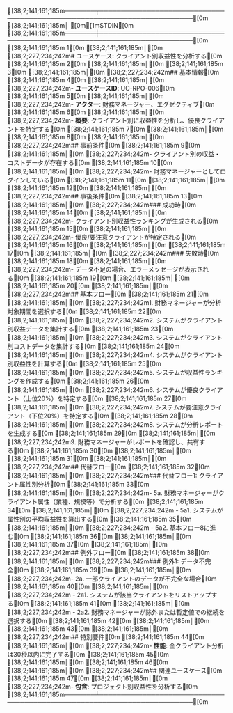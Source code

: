 [38;2;141;161;185m───────┬────────────────────────────────────────────────────────────────────────[0m
       [38;2;141;161;185m│ [0m[1mSTDIN[0m
[38;2;141;161;185m───────┼────────────────────────────────────────────────────────────────────────[0m
[38;2;141;161;185m   1[0m   [38;2;141;161;185m│[0m [38;2;227;234;242m# ユースケース: クライアント別収益性を分析する[0m
[38;2;141;161;185m   2[0m   [38;2;141;161;185m│[0m 
[38;2;141;161;185m   3[0m   [38;2;141;161;185m│[0m [38;2;227;234;242m## 基本情報[0m
[38;2;141;161;185m   4[0m   [38;2;141;161;185m│[0m [38;2;227;234;242m- **ユースケースID**: UC-RPO-006[0m
[38;2;141;161;185m   5[0m   [38;2;141;161;185m│[0m [38;2;227;234;242m- **アクター**: 財務マネージャー、エグゼクティブ[0m
[38;2;141;161;185m   6[0m   [38;2;141;161;185m│[0m [38;2;227;234;242m- **概要**: クライアント別に収益性を分析し、優良クライアントを特定する[0m
[38;2;141;161;185m   7[0m   [38;2;141;161;185m│[0m 
[38;2;141;161;185m   8[0m   [38;2;141;161;185m│[0m [38;2;227;234;242m## 事前条件[0m
[38;2;141;161;185m   9[0m   [38;2;141;161;185m│[0m [38;2;227;234;242m- クライアント別の収益・コストデータが存在する[0m
[38;2;141;161;185m  10[0m   [38;2;141;161;185m│[0m [38;2;227;234;242m- 財務マネージャーとしてログインしている[0m
[38;2;141;161;185m  11[0m   [38;2;141;161;185m│[0m 
[38;2;141;161;185m  12[0m   [38;2;141;161;185m│[0m [38;2;227;234;242m## 事後条件[0m
[38;2;141;161;185m  13[0m   [38;2;141;161;185m│[0m [38;2;227;234;242m### 成功時[0m
[38;2;141;161;185m  14[0m   [38;2;141;161;185m│[0m [38;2;227;234;242m- クライアント別収益性ランキングが生成される[0m
[38;2;141;161;185m  15[0m   [38;2;141;161;185m│[0m [38;2;227;234;242m- 優良/要注意クライアントが特定される[0m
[38;2;141;161;185m  16[0m   [38;2;141;161;185m│[0m 
[38;2;141;161;185m  17[0m   [38;2;141;161;185m│[0m [38;2;227;234;242m### 失敗時[0m
[38;2;141;161;185m  18[0m   [38;2;141;161;185m│[0m [38;2;227;234;242m- データ不足の場合、エラーメッセージが表示される[0m
[38;2;141;161;185m  19[0m   [38;2;141;161;185m│[0m 
[38;2;141;161;185m  20[0m   [38;2;141;161;185m│[0m [38;2;227;234;242m## 基本フロー[0m
[38;2;141;161;185m  21[0m   [38;2;141;161;185m│[0m [38;2;227;234;242m1. 財務マネージャーが分析対象期間を選択する[0m
[38;2;141;161;185m  22[0m   [38;2;141;161;185m│[0m [38;2;227;234;242m2. システムがクライアント別収益データを集計する[0m
[38;2;141;161;185m  23[0m   [38;2;141;161;185m│[0m [38;2;227;234;242m3. システムがクライアント別コストデータを集計する[0m
[38;2;141;161;185m  24[0m   [38;2;141;161;185m│[0m [38;2;227;234;242m4. システムがクライアント別収益性を計算する[0m
[38;2;141;161;185m  25[0m   [38;2;141;161;185m│[0m [38;2;227;234;242m5. システムが収益性ランキングを作成する[0m
[38;2;141;161;185m  26[0m   [38;2;141;161;185m│[0m [38;2;227;234;242m6. システムが優良クライアント（上位20%）を特定する[0m
[38;2;141;161;185m  27[0m   [38;2;141;161;185m│[0m [38;2;227;234;242m7. システムが要注意クライアント（下位20%）を特定する[0m
[38;2;141;161;185m  28[0m   [38;2;141;161;185m│[0m [38;2;227;234;242m8. システムが分析レポートを生成する[0m
[38;2;141;161;185m  29[0m   [38;2;141;161;185m│[0m [38;2;227;234;242m9. 財務マネージャーがレポートを確認し、共有する[0m
[38;2;141;161;185m  30[0m   [38;2;141;161;185m│[0m 
[38;2;141;161;185m  31[0m   [38;2;141;161;185m│[0m [38;2;227;234;242m## 代替フロー[0m
[38;2;141;161;185m  32[0m   [38;2;141;161;185m│[0m [38;2;227;234;242m### 代替フロー1: クライアント属性別分析[0m
[38;2;141;161;185m  33[0m   [38;2;141;161;185m│[0m [38;2;227;234;242m- 5a. 財務マネージャーがクライアント属性（業種、規模等）で分析する[0m
[38;2;141;161;185m  34[0m   [38;2;141;161;185m│[0m [38;2;227;234;242m  - 5a1. システムが属性別の平均収益性を算出する[0m
[38;2;141;161;185m  35[0m   [38;2;141;161;185m│[0m [38;2;227;234;242m  - 5a2. 基本フロー8に進む[0m
[38;2;141;161;185m  36[0m   [38;2;141;161;185m│[0m 
[38;2;141;161;185m  37[0m   [38;2;141;161;185m│[0m [38;2;227;234;242m## 例外フロー[0m
[38;2;141;161;185m  38[0m   [38;2;141;161;185m│[0m [38;2;227;234;242m### 例外1: データ不完全[0m
[38;2;141;161;185m  39[0m   [38;2;141;161;185m│[0m [38;2;227;234;242m- 2a. 一部クライアントのデータが不完全な場合[0m
[38;2;141;161;185m  40[0m   [38;2;141;161;185m│[0m [38;2;227;234;242m  - 2a1. システムが該当クライアントをリストアップする[0m
[38;2;141;161;185m  41[0m   [38;2;141;161;185m│[0m [38;2;227;234;242m  - 2a2. 財務マネージャーが除外または暫定値での継続を選択する[0m
[38;2;141;161;185m  42[0m   [38;2;141;161;185m│[0m 
[38;2;141;161;185m  43[0m   [38;2;141;161;185m│[0m [38;2;227;234;242m## 特別要件[0m
[38;2;141;161;185m  44[0m   [38;2;141;161;185m│[0m [38;2;227;234;242m- **性能**: 全クライアント分析は30秒以内に完了する[0m
[38;2;141;161;185m  45[0m   [38;2;141;161;185m│[0m 
[38;2;141;161;185m  46[0m   [38;2;141;161;185m│[0m [38;2;227;234;242m## 関連ユースケース[0m
[38;2;141;161;185m  47[0m   [38;2;141;161;185m│[0m [38;2;227;234;242m- **包含**: プロジェクト別収益性を分析する[0m
[38;2;141;161;185m───────┴────────────────────────────────────────────────────────────────────────[0m
